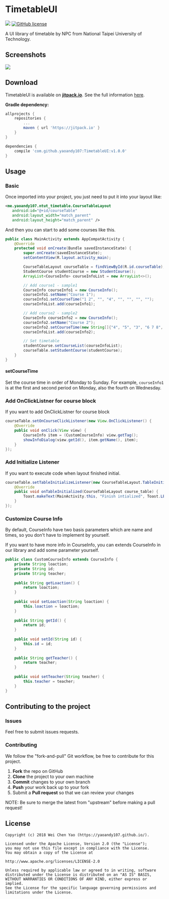 # TimetableUI
[![](https://jitpack.io/v/yaoandy107/TimetableUI.svg)](https://jitpack.io/#yaoandy107/TimetableUI)
[![GitHub license](https://img.shields.io/badge/license-Apache%20License%202.0-blue.svg?style=flat)](http://www.apache.org/licenses/LICENSE-2.0)

A UI library of timetable by NPC from National Taipei University of Technology.



## Screenshots
![](https://i.imgur.com/UFJXuVp.png)


## Download
TimetableUI is available on [**jitpack.io**](https://jitpack.io/). See the full information [here](https://jitpack.io/#yaoandy107/TimetableUI/).

**Gradle dependency:**

```groovy
allprojects {
    repositories {
        ...
        maven { url 'https://jitpack.io' }
    }
}
```

```groovy
dependencies {
    compile 'com.github.yaoandy107:TimetableUI:v1.0.0'
}
```

## Usage
### Basic
Once imported into your project, you just need to put it into your layout like:

```xml
<me.yaoandy107.ntut_timetable.CourseTableLayout  
   android:id="@+id/courseTable"  
   android:layout_width="match_parent"  
   android:layout_height="match_parent" />
```

And then you can start to add some courses like this.
```java
public class MainActivity extends AppCompatActivity {  
    @Override  
    protected void onCreate(Bundle savedInstanceState) { 
        super.onCreate(savedInstanceState);  
        setContentView(R.layout.activity_main);  

        CourseTableLayout courseTable = findViewById(R.id.courseTable);  
        StudentCourse studentCourse = new StudentCourse();  
        ArrayList<CourseInfo> courseInfoList = new ArrayList<>();  

        // Add course1 - sample1  
        CourseInfo courseInfo1 = new CourseInfo();  
        courseInfo1.setName("Course 1");  
        courseInfo1.setCourseTime("1 2", "", "4", "", "", "", "");  
        courseInfoList.add(courseInfo1);  

        // Add course2 - sample2 
        CourseInfo courseInfo2 = new CourseInfo(); 
        courseInfo2.setName("Course 2");  
        courseInfo2.setCourseTime(new String[]{"4", "5", "3", "6 7 8", "", "", ""});  
        courseInfoList.add(courseInfo2);  

        // Set timetable
        studentCourse.setCourseList(courseInfoList);  
        courseTable.setStudentCourse(studentCourse);  
    }  
}
```
#### setCourseTime
Set the course time in order of Monday to Sunday.
For example, `courseInfo1` is at the first and second period on Monday, also the fourth on Wednesday.

### Add OnClickListner for course block
If you want to add OnClickListner for course block
```java
courseTable.setOnCourseClickListener(new View.OnClickListener() {  
    @Override  
    public void onClick(View view) {  
        CourseInfo item = (CustomCourseInfo) view.getTag();  
        showInfoDialog(view.getId(), item.getName(), item);  
    }  
});

```

### Add Initialize Listener
If you want to execute code when layout finished initial.
```java
courseTable.setTableInitializeListener(new CourseTableLayout.TableInitializeListener() {  
    @Override  
    public void onTableInitialized(CourseTableLayout course_table) {  
        Toast.makeText(MainActivity.this, "Finish intialized", Toast.LENGTH_SHORT).show();  
    }  
});

```
### Customize Course Info
By default, CourseInfo have two basis parameters which are name and times, so you don't have to implement by yourself.

If you want to have more info in CourseInfo, you can extends CourseInfo in our library and add some parameter yourself.
```java
public class CustomCourseInfo extends CourseInfo {  
    private String loaction;  
    private String id;  
    private String teacher;  
  
    public String getLoaction() {  
        return loaction;  
    }  
  
    public void setLoaction(String loaction) {  
        this.loaction = loaction;  
    }  
  
    public String getId() {  
        return id;  
    }  
  
    public void setId(String id) {  
        this.id = id;  
    }  
  
    public String getTeacher() {  
        return teacher;  
    }  
  
    public void setTeacher(String teacher) {  
        this.teacher = teacher;  
    }  
}

```
## Contributing to the project
### Issues
Feel free to submit issues requests.

### Contributing
We follow the "fork-and-pull" Git workflow, be free to contribute for this project.
1.  **Fork** the repo on GitHub
2.  **Clone** the project to your own machine
3.  **Commit** changes to your own branch
4.  **Push** your work back up to your fork
5.  Submit a **Pull request** so that we can review your changes

NOTE: Be sure to merge the latest from "upstream" before making a pull request!


## License
```
Copyright (c) 2018 Wei Chen Yao (https://yaoandy107.github.io/).

Licensed under the Apache License, Version 2.0 (the "License");
you may not use this file except in compliance with the License.
You may obtain a copy of the License at

http://www.apache.org/licenses/LICENSE-2.0

Unless required by applicable law or agreed to in writing, software
distributed under the License is distributed on an "AS IS" BASIS,
WITHOUT WARRANTIES OR CONDITIONS OF ANY KIND, either express or implied.
See the License for the specific language governing permissions and
limitations under the License.
```

